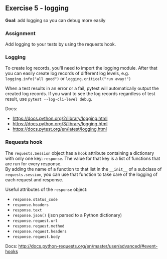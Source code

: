 
## Exercise 5 - logging

**Goal**: add logging so you can debug more easily

### Assignment
Add logging to your tests by using the requests hook.

### Logging
To create log records, you'll need to import the logging module. After that you can easily create log records of 
different log levels, e.g. `logging.info("all good")` or `logging.critical("run away!")`

When a test results in an error or a fail, pytest will automatically output the created log records. If you want to
see the log records regardless of test result, use `pytest --log-cli-level debug`.

Docs:
- https://docs.python.org/2/library/logging.html
- https://docs.python.org/3/library/logging.html
- https://docs.pytest.org/en/latest/logging.html


### Requests hook
The `requests.Session` object has a `hook` attribute containing a dictionary with only one key: `response`.
The value for that key is a list of functions that are run for every response.    
By adding the name of a function to that list in the `__init__` of a subclass of `requests.session`,
 you can use that function to take care of the logging of each request and response.
 
Useful attributes of the `response` object:
- `response.status_code`
- `response.headers`
- `response.text`
- `response.json()` (json parsed to a Python dictionary)
- `response.request.url`
- `response.request.method`
- `response.request.headers`
- `response.request.body`

Docs: http://docs.python-requests.org/en/master/user/advanced/#event-hooks
